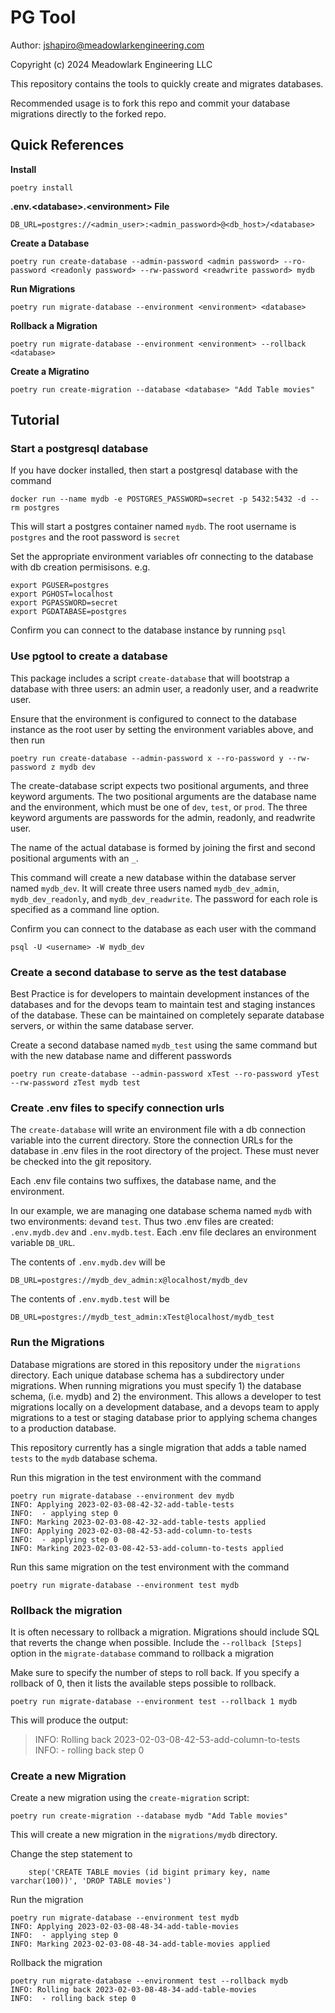 # PG Tool

Author: jshapiro@meadowlarkengineering.com

Copyright (c) 2024 Meadowlark Engineering LLC

This repository contains the tools to quickly create and migrates databases. 

Recommended usage is to fork this repo and commit your database migrations directly 
to the forked repo.

## Quick References
**Install**
```
poetry install
```

**.env.\<database\>.\<environment\> File**
```
DB_URL=postgres://<admin_user>:<admin_password>@<db_host>/<database>
```

**Create a Database**
```
poetry run create-database --admin-password <admin password> --ro-password <readonly password> --rw-password <readwrite password> mydb
```

**Run Migrations**
```
poetry run migrate-database --environment <environment> <database>
```

**Rollback a Migration**
```
poetry run migrate-database --environment <environment> --rollback <database>
```

**Create a Migratino**
```
poetry run create-migration --database <database> "Add Table movies"
```

## Tutorial

### Start a postgresql database

If you have docker installed, then start a postgresql database with the command
```
docker run --name mydb -e POSTGRES_PASSWORD=secret -p 5432:5432 -d --rm postgres
```
This will start a postgres container named `mydb`.  The root username is `postgres` and 
the root password is `secret`

Set the appropriate environment variables ofr connecting to the database with db creation permisisons. e.g.
```
export PGUSER=postgres
export PGHOST=localhost
export PGPASSWORD=secret
export PGDATABASE=postgres
```

Confirm you can connect to the database instance by running `psql`

### Use pgtool to create a database
This package includes a script `create-database` that will bootstrap a database with three users: an admin user, 
a readonly user, and a readwrite user.  

Ensure that the environment is configured to connect to the database instance as the root user by setting 
the environment variables above, and then run 
```
poetry run create-database --admin-password x --ro-password y --rw-password z mydb dev
```

The create-database script expects two positional arguments, and three keyword arguments.
The two positional arguments are the database name and the environment, which must be one of `dev`, `test`, or `prod`.
The three keyword arguments are passwords for the admin, readonly, and readwrite user.

The name of the actual database is formed by joining the first and second positional arguments with an `_`. 

This command will create a new database within the database server named `mydb_dev`.  It will 
create three users named `mydb_dev_admin`, `mydb_dev_readonly`, and `mydb_dev_readwrite`.  The password
for each role is specified as a command line option. 

Confirm you can connect to the database as each user with the command
```
psql -U <username> -W mydb_dev
```

### Create a second database to serve as the test database
Best Practice is for developers to maintain development instances of the databases and for
the devops team to maintain test and staging instances of the database.  These can be maintained
on completely separate database servers, or within the same database server.  

Create a second database named `mydb_test` using the same command but with the new database name and different passwords

```
poetry run create-database --admin-password xTest --ro-password yTest --rw-password zTest mydb test
```

### Create .env files to specify connection urls
The `create-database` will write an environment file with a db connection variable into the current directory.
Store the connection URLs for the database in .env files in the root directory of the project.
These must never be checked into the git repository. 

Each .env file contains two suffixes, the database name, and the environment.

In our example, we are managing one database schema named `mydb` with two environments: `dev`and `test`.
Thus two .env files are created: `.env.mydb.dev` and `.env.mydb.test`. Each .env file declares 
an environment variable `DB_URL`. 

The contents of `.env.mydb.dev` will be 
```
DB_URL=postgres://mydb_dev_admin:x@localhost/mydb_dev
```

The contents of `.env.mydb.test` will be 
```
DB_URL=postgres://mydb_test_admin:xTest@localhost/mydb_test
```

### Run the Migrations
Database migrations are stored in this repository under the `migrations` directory.  Each unique database schema
has a subdirectory under migrations.  When running migrations you must specify 1) the database schema, (i.e. mydb) and 2) the environment.  This allows a developer to test migrations locally on a development database, and a devops team to apply migrations to a test or staging database prior to applying schema changes to a production database.

This repository currently has a single migration that adds a table named `tests` to the `mydb` database schema. 

Run this migration in the test environment with the command 
```
poetry run migrate-database --environment dev mydb
INFO: Applying 2023-02-03-08-42-32-add-table-tests
INFO:  - applying step 0
INFO: Marking 2023-02-03-08-42-32-add-table-tests applied
INFO: Applying 2023-02-03-08-42-53-add-column-to-tests
INFO:  - applying step 0
INFO: Marking 2023-02-03-08-42-53-add-column-to-tests applied
```

Run this same migration on the test environment with the command
```
poetry run migrate-database --environment test mydb
```

### Rollback the migration
It is often necessary to rollback a migration.  Migrations should include SQL that reverts the change
when possible.  Include the `--rollback [Steps]` option in the `migrate-database` command to rollback a migration

Make sure to specify the number of steps to roll back.  If you specify a rollback of 0, then it lists the available
steps possible to rollback.

```
poetry run migrate-database --environment test --rollback 1 mydb
```

This will produce the output:

> INFO: Rolling back 2023-02-03-08-42-53-add-column-to-tests
> INFO:  - rolling back step 0

### Create a new Migration

Create a new migration using the `create-migration` script:
```
poetry run create-migration --database mydb "Add Table movies"
```

This will create a new migration in the `migrations/mydb` directory. 

Change the step statement to 
```
    step('CREATE TABLE movies (id bigint primary key, name varchar(100))', 'DROP TABLE movies')
```

Run the migration 
```
poetry run migrate-database --environment test mydb
INFO: Applying 2023-02-03-08-48-34-add-table-movies
INFO:  - applying step 0
INFO: Marking 2023-02-03-08-48-34-add-table-movies applied      
```

Rollback the migration
```
poetry run migrate-database --environment test --rollback mydb
INFO: Rolling back 2023-02-03-08-48-34-add-table-movies
INFO:  - rolling back step 0
```